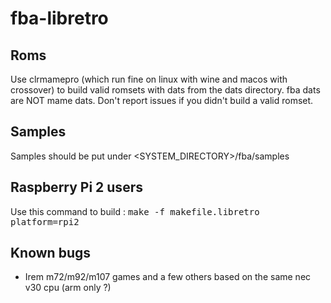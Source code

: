 # fba-libretro

## Roms
Use clrmamepro (which run fine on linux with wine and macos with crossover) to build valid romsets with dats from the dats directory.
fba dats are NOT mame dats.
Don't report issues if you didn't build a valid romset.

## Samples

Samples should be put under <SYSTEM_DIRECTORY>/fba/samples

## Raspberry Pi 2 users

Use this command to build :
<tt>make -f makefile.libretro platform=rpi2</tt>

## Known bugs

- Irem m72/m92/m107 games and a few others based on the same nec v30 cpu (arm only ?)
